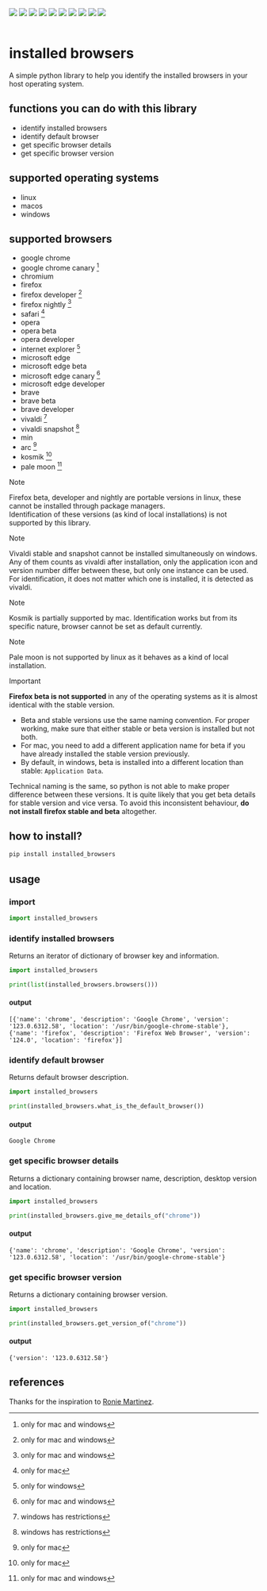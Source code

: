 <table>
<div>
<img src="https://img.shields.io/github/created-at/undeflorate/installed_browsers?style=plastic">
<img src="https://img.shields.io/pypi/dm/installed-browsers?style=plastic&logo=pypi">
<img src="https://img.shields.io/github/issues/undeflorate/installed_browsers?style=plastic">
<img src="https://img.shields.io/pypi/l/installed-browsers?style=plastic&logo=pypi">
<img src="https://img.shields.io/github/deployments/undeflorate/installed_browsers/production?style=plastic&logo=github">
<img src="https://img.shields.io/pypi/status/installed-browsers?style=plastic&logo=pypi&logoColor=">
<img src="https://img.shields.io/pypi/pyversions/installed-browsers?style=plastic&logo=python&logoColor=green">
<img src="https://img.shields.io/github/watchers/undeflorate/installed_browsers?style=plastic">
<img src="https://img.shields.io/pypi/v/installed-browsers?style=plastic&logo=pypi">
<img src="https://img.shields.io/github/v/release/undeflorate/installed_browsers?logo=github">

</div>
</table>

# installed browsers
A simple python library to help you identify the installed browsers in your host operating system.

## functions you can do with this library
+ identify installed browsers
+ identify default browser
+ get specific browser details
+ get specific browser version

## supported operating systems
+ linux
+ macos
+ windows

## supported browsers
+ google chrome
+ google chrome canary [^1]
+ chromium
+ firefox
+ firefox developer [^1]
+ firefox nightly [^1]
+ safari [^2]
+ opera
+ opera beta
+ opera developer
+ internet explorer [^3]
+ microsoft edge
+ microsoft edge beta
+ microsoft edge canary [^1]
+ microsoft edge developer
+ brave
+ brave beta
+ brave developer
+ vivaldi [^4]
+ vivaldi snapshot [^4]
+ min
+ arc [^2]
+ kosmik [^2]
+ pale moon [^1]  
[^1]: only for mac and windows
[^2]: only for mac
[^3]: only for windows
[^4]: windows has restrictions

> [!NOTE]
> Firefox beta, developer and nightly are portable versions in linux, these cannot be installed through package managers.  
> Identification of these versions (as kind of local installations) is not supported by this library.

> [!NOTE]
> Vivaldi stable and snapshot cannot be installed simultaneously on windows. Any of them counts as vivaldi after installation, only the application icon and version number differ between these, but only one instance can be used.   
> For identification, it does not matter which one is installed, it is detected as vivaldi.

> [!NOTE]
> Kosmik is partially supported by mac. Identification works but from its specific nature, browser cannot be set as default currently.

> [!NOTE]
> Pale moon is not supported by linux as it behaves as a kind of local installation.

> [!IMPORTANT]
> **Firefox beta is not supported** in any of the operating systems as it is almost identical with the stable version.
> + Beta and stable versions use the same naming convention. For proper working, make sure that either stable or beta version is installed but not both.
> + For mac, you need to add a different application name for beta if you have already installed the stable version previously.  
> + By default, in windows, beta is installed into a different location than stable: `Application Data`.
> 
> Technical naming is the same, so python is not able to make proper difference between these versions. It is quite likely that you get beta details for stable version and vice versa. To avoid this inconsistent behaviour, **do not install firefox stable and beta** altogether.

## how to install?
```bash
pip install installed_browsers
```

## usage
### import
```python
import installed_browsers
```
### identify installed browsers
Returns an iterator of dictionary of browser key and information.
```python
import installed_browsers

print(list(installed_browsers.browsers()))
```
#### output
```
[{'name': 'chrome', 'description': 'Google Chrome', 'version': '123.0.6312.58', 'location': '/usr/bin/google-chrome-stable'},
{'name': 'firefox', 'description': 'Firefox Web Browser', 'version': '124.0', 'location': 'firefox'}]
```
### identify default browser
Returns default browser description.
```python
import installed_browsers

print(installed_browsers.what_is_the_default_browser())
```
#### output
```
Google Chrome
```
### get specific browser details
Returns a dictionary containing browser name, description, desktop version and location.
```python
import installed_browsers

print(installed_browsers.give_me_details_of("chrome"))
```
#### output
```
{'name': 'chrome', 'description': 'Google Chrome', 'version': '123.0.6312.58', 'location': '/usr/bin/google-chrome-stable'}
```
### get specific browser version
Returns a dictionary containing browser version.
```python
import installed_browsers

print(installed_browsers.get_version_of("chrome"))
```
#### output
```
{'version': '123.0.6312.58'}
```
## references
Thanks for the inspiration to [Ronie Martinez](https://github.com/roniemartinez/browsers).
